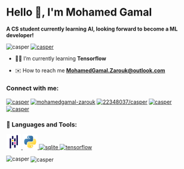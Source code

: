 <h1 align="left">Hello 👋, I'm Mohamed Gamal</h1>

**A CS student currently learning AI, looking forward to become a ML developer!**
<div>
<p align="left">
<img src="https://komarev.com/ghpvc/?username=casper&label=Profile%20views&color=6517c4&style=flat-square" alt="casper" width="130" height="28"/>
<a href="https://twitter.com/casper" target="blank"><img src="https://img.shields.io/twitter/follow/casper?logo=twitter&style=for-the-badge" alt="casper" /></a> </p>
</div>

- 🧑‍🎓 I’m currently learning **Tensorflow**

- ✉️ How to reach me **MohamedGamal.Zarouk@outlook.com**

<h3 align="left">Connect with me:</h3>
<p align="left">
<a href="https://twitter.com/casper" target="blank"><img align="center" src="https://raw.githubusercontent.com/rahuldkjain/github-profile-readme-generator/master/src/images/icons/Social/twitter.svg" alt="casper" height="30" width="40" /></a>
<a href="https://linkedin.com/in/mohamedgamal-zarouk" target="blank"><img align="center" src="https://raw.githubusercontent.com/rahuldkjain/github-profile-readme-generator/master/src/images/icons/Social/linked-in-alt.svg" alt="mohamedgamal-zarouk" height="30" width="40" /></a>
<a href="https://stackoverflow.com/users/22348037/casper" target="blank"><img align="center" src="https://raw.githubusercontent.com/rahuldkjain/github-profile-readme-generator/master/src/images/icons/Social/stack-overflow.svg" alt="22348037/casper" height="30" width="40" /></a>
<a href="https://kaggle.com/casper" target="blank"><img align="center" src="https://raw.githubusercontent.com/rahuldkjain/github-profile-readme-generator/master/src/images/icons/Social/kaggle.svg" alt="casper" height="30" width="40" /></a>
<a href="https://www.leetcode.com/casper" target="blank"><img align="center" src="https://raw.githubusercontent.com/rahuldkjain/github-profile-readme-generator/master/src/images/icons/Social/leet-code.svg" alt="casper" height="30" width="40" /></a>
</p>

<h3 align="left">🧰 Languages and Tools:</h3>
<p align="left"> <a href="https://pandas.pydata.org/" target="_blank" rel="noreferrer"> <img src="https://raw.githubusercontent.com/devicons/devicon/2ae2a900d2f041da66e950e4d48052658d850630/icons/pandas/pandas-original.svg" alt="pandas" width="40" height="40"/> </a> <a href="https://www.python.org" target="_blank" rel="noreferrer"> <img src="https://raw.githubusercontent.com/devicons/devicon/master/icons/python/python-original.svg" alt="python" width="40" height="40"/> </a> <a href="https://www.sqlite.org/" target="_blank" rel="noreferrer"> <img src="https://www.vectorlogo.zone/logos/sqlite/sqlite-icon.svg" alt="sqlite" width="40" height="40"/> </a> <a href="https://www.tensorflow.org" target="_blank" rel="noreferrer"> <img src="https://www.vectorlogo.zone/logos/tensorflow/tensorflow-icon.svg" alt="tensorflow" width="40" height="40"/> </a> </p>

<p><img align="left" src="https://github-readme-stats.vercel.app/api/top-langs?username=casper&show_icons=true&theme=dark&locale=en&layout=compact" alt="casper" /></p>

<p>&nbsp;<img align="center" src="https://github-readme-stats.vercel.app/api?username=casper&show_icons=true&theme=dark&locale=en" alt="casper" /></p>
